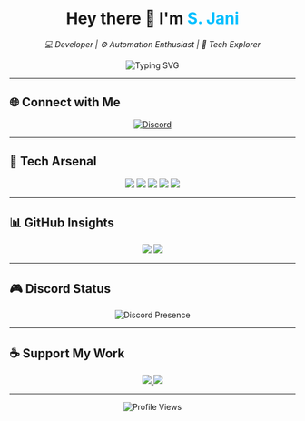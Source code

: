 <h1 align="center">Hey there 👋 I'm <span style="color:#00BFFF;">S. Jani</span></h1>
<p align="center"><em>💻 Developer | ⚙️ Automation Enthusiast | 🧠 Tech Explorer</em></p>

<p align="center">
  <img src="https://readme-typing-svg.demolab.com?font=Fira+Code&size=22&pause=1000&color=00BFFF&center=true&vCenter=true&width=435&lines=I+code+what+I+imagine.;I+automate+what+I+repeat.;I+learn+what+I+love." alt="Typing SVG" />
</p>

---

## 🌐 Connect with Me
<p align="center">
  <a href="https://discord.gg/jza5PYpkB4" target="_blank">
    <img src="https://img.shields.io/badge/Discord-7289DA?style=for-the-badge&logo=discord&logoColor=white" alt="Discord"/>
  </a>
</p>

---

## 🚀 Tech Arsenal
<p align="center">
  <img src="https://img.shields.io/badge/Python-3776AB?style=for-the-badge&logo=python&logoColor=white"/>
  <img src="https://img.shields.io/badge/JavaScript-F7DF1E?style=for-the-badge&logo=javascript&logoColor=black"/>
  <img src="https://img.shields.io/badge/CSS3-1572B6?style=for-the-badge&logo=css3&logoColor=white"/>
  <img src="https://img.shields.io/badge/Lua-2C2D72?style=for-the-badge&logo=lua&logoColor=white"/>
  <img src="https://img.shields.io/badge/Go-00ADD8?style=for-the-badge&logo=go&logoColor=white"/>
</p>

---

## 📊 GitHub Insights
<p align="center">
  <img src="http://github-profile-summary-cards.vercel.app/api/cards/repos-per-language?username=Janos405&theme=github_dark" />
  <img src="http://github-profile-summary-cards.vercel.app/api/cards/stats?username=Janos405&theme=github_dark" />
</p>

---

## 🎮 Discord Status
<p align="center">
  <img src="https://discord.c99.nl/widget/theme-4/1383077290052948121.png" alt="Discord Presence"/>
</p>

---

## ☕ Support My Work
<p align="center">
  <a href="https://buymeacoffee.com/bojtematyiq" target="_blank">
    <img src="https://img.shields.io/badge/Buy%20Me%20a%20Coffee-FFDD00?style=for-the-badge&logo=buy-me-a-coffee&logoColor=black"/>
  </a>
  <a href="https://paypal.me/janossabor" target="_blank">
    <img src="https://img.shields.io/badge/PayPal-00457C?style=for-the-badge&logo=paypal&logoColor=white"/>
  </a>
</p>

---

<p align="center">
  <img src="https://visitcount.itsvg.in/api?id=Janos405&icon=5&color=12" alt="Profile Views"/>
</p>



